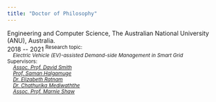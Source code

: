 ```yaml
---
title: "Doctor of Philosophy"
---
```

Engineering and Computer Science, The Australian National University (ANU), Australia.  
2018 -- 2021 
<sup> Research topic:  
<em>   &nbsp; &nbsp;     Electric Vehicle (EV)-assisted Demand-side Management in Smart Grid</em>  
Supervisors:   
    &nbsp; &nbsp;        <em> [Assoc. Prof. David Smith](https://research.csiro.au/isp/about-us/people/david-smith/)  
&nbsp; &nbsp;        [Prof. Saman Halgamuge](https://findanexpert.unimelb.edu.au/profile/2854-saman-halgamuge)  
 &nbsp; &nbsp;       [Dr. Elizabeth Ratnam](https://researchers.anu.edu.au/researchers/ratnam-e)  
  &nbsp; &nbsp;        [Dr. Chathurika Mediwaththe](https://cecc.anu.edu.au/people/chathurika-mediwaththe)  
&nbsp; &nbsp;        [Assoc. Prof. Marnie Shaw](https://iceds.anu.edu.au/people/academics/associate-professor-marnie-shaw)</sup></em>
